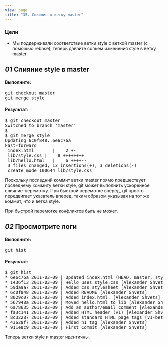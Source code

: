 ```yaml
---
view: page
title: "35. Слияние в ветку master"
---
```


<h3>Цели</h3>

<ul><li>Мы поддерживали соответствие ветки style с веткой master (с помощью rebase), теперь давайте сольем изменения style в ветку master.</li></ul>

<h2><em>01</em> Слияние style в master</h2>

<h4 class="h4-pre">Выполните:</h4>

<pre class="instructions">git checkout master
git merge style</pre>

<h4 class="h4-pre">Результат:</h4>

<pre class="sample">$ git checkout master
Switched to branch 'master'
$
$ git merge style
Updating 6c0f848..6e6c76a
Fast-forward
 index.html       |    2 +-
 lib/style.css |    8 ++++++++
 lib/hello.html   |    6 ++++--
 3 files changed, 13 insertions(+), 3 deletions(-)
 create mode 100644 lib/style.css</pre>

<p>Поскольку последний коммит ветки master прямо предшествует последнему коммиту ветки style, git может выполнить ускоренное слияние-перемотку. При быстрой перемотке вперед, git просто передвигает указатель вперед, таким образом указывая на тот же коммит, что и ветка style.</p>

<p>При быстрой перемотке конфликтов быть не может.</p>

<h2><em>02</em> Просмотрите логи</h2>

<h4 class="h4-pre">Выполните:</h4>

<pre class="instructions">git hist</pre>

<h4 class="h4-pre">Результат:</h4>

<pre class="sample">$ git hist
* 6e6c76a 2011-03-09 | Updated index.html (HEAD, master, style) [Alexander Shvets]
* 1436f13 2011-03-09 | Hello uses style.css [Alexander Shvets]
* 59da9a7 2011-03-09 | Added css stylesheet [Alexander Shvets]
* 6c0f848 2011-03-09 | Added README [Alexander Shvets]
* 8029c07 2011-03-09 | Added index.html. [Alexander Shvets]
* 567948a 2011-03-09 | Moved hello.html to lib [Alexander Shvets]
* 6a78635 2011-03-09 | Add an author/email comment [Alexander Shvets]
* fa3c141 2011-03-09 | Added HTML header (v1) [Alexander Shvets]
* 8c32287 2011-03-09 | Added standard HTML page tags (v1-beta) [Alexander Shvets]
* 43628f7 2011-03-09 | Added h1 tag [Alexander Shvets]
* 911e8c9 2011-03-09 | First Commit [Alexander Shvets]</pre>

<p>Теперь ветки style и master идентичны.</p>
